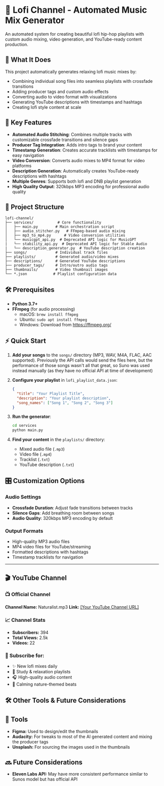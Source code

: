 # 🎵 Lofi Channel - Automated Music Mix Generator

An automated system for creating beautiful lofi hip-hop playlists with custom audio mixing, video generation, and YouTube-ready content production.

## 🌟 What It Does

This project automatically generates relaxing lofi music mixes by:
- Combining individual song files into seamless playlists with crossfade transitions
- Adding producer tags and custom audio effects
- Converting audio to video format with visualizations
- Generating YouTube descriptions with timestamps and hashtags
- Creating lofi style content at scale

## 🚀 Key Features

- **Automated Audio Stitching**: Combines multiple tracks with customizable crossfade transitions and silence gaps
- **Producer Tag Integration**: Adds intro tags to brand your content
- **Timestamp Generation**: Creates accurate tracklists with timestamps for easy navigation
- **Video Conversion**: Converts audio mixes to MP4 format for video platforms
- **Description Generation**: Automatically creates YouTube-ready descriptions with hashtags
- **Multiple Genres**: Supports both lofi and DNB playlist generation
- **High Quality Output**: 320kbps MP3 encoding for professional audio quality

## 📁 Project Structure

```
lofi-channel/
├── services/           # Core functionality
│   ├── main.py        # Main orchestration script
│   ├── audio_stitcher.py   # FFmpeg-based audio mixing
│   ├── mp3_to_mp4.py      # Video conversion utilities
│   └── musicgpt_api.py  # Deprecated API logic for MusicGPT
|   └── stability_api.py  # Deprecated API logic for Stable Audio
|   └── description_generator.py  # YouTube description creation
├── songs/             # Individual track files
├── playlists/         # Generated audio/video mixes
├── descriptions/      # Generated YouTube descriptions
├── producer_tags/     # Intro/outro audio tags
├── thumbnails/        # Video thumbnail images
└── *.json            # Playlist configuration data
```

## 🛠️ Prerequisites

- **Python 3.7+**
- **FFmpeg** (for audio processing)
  - macOS: `brew install ffmpeg`
  - Ubuntu: `sudo apt install ffmpeg`
  - Windows: Download from https://ffmpeg.org/

## ⚡ Quick Start

1. **Add your songs** to the `songs/` directory (MP3, WAV, M4A, FLAC, AAC supported). Previously the API calls would send the files here, but the performance of those songs wasn't all that great, so Suno was used instead manually (as they have no official API at time of development)

2. **Configure your playlist** in `lofi_playlist_data.json`:
   ```json
   {
     "title": "Your Playlist Title",
     "description": "Your playlist description",
     "song_names": ["Song 1", "Song 2", "Song 3"]
   }
   ```

3. **Run the generator**:
   ```bash
   cd services
   python main.py
   ```

4. **Find your content** in the `playlists/` directory:
   - Mixed audio file (`.mp3`)
   - Video file (`.mp4`) 
   - Tracklist (`.txt`)
   - YouTube description (`.txt`)

## 🎛️ Customization Options

### Audio Settings
- **Crossfade Duration**: Adjust fade transitions between tracks
- **Silence Gaps**: Add breathing room between songs
- **Audio Quality**: 320kbps MP3 encoding by default

### Output Formats
- High-quality MP3 audio files
- MP4 video files for YouTube/streaming
- Formatted descriptions with hashtags
- Timestamp tracklists for navigation

---

## 🎬 YouTube Channel

<!-- YouTube Channel Information Section -->
### 📺 Official Channel
**Channel Name:** Naturalist.mp3
**Link:** [\[Your YouTube Channel URL\]](https://www.youtube.com/channel/UClIOcu7tgrkgM_aaDdTZlpw)

### 📈 Channel Stats
- **Subscribers:** 394
- **Total Views:** 2.5k 
- **Videos:** 22

### 🔔 Subscribe for:
- ✨ New lofi mixes daily
- 🌙 Study & relaxation playlists  
- 🎧 High-quality audio content
- 🌊 Calming nature-themed beats

## 🛠️ Other Tools & Future Considerations

## 🔧 Tools
- **Figma:** Used to design/edit the thumbnails
- **Audacity:** For tweaks to most of the AI generated content and mixing the producer tags
- **Unsplash:** For sourcing the images used in the thumbnails

## 🔜 Future Considerations
- **Eleven Labs API:** May have more consistent performance similar to Sunos model but has official API